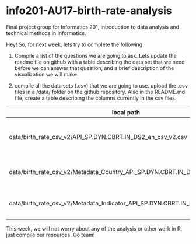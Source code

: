 # info201-AU17-birth-rate-analysis
Final project group for Informatics 201, introduction to data analysis and technical methods in Informatics.

Hey! So, for next week, lets try to complete the following:

1. Compile a list of the questions we are going to ask.
Lets update the readme file on github with a table describing the data set that we need before we can answer that question, and a brief description of the visualization we will make.

2. compile all the data sets (.csv) that we are going to use.
upload the .csv files in a /data/ folder on the github repository. 
Also in the README.md file, create a table describing the columns currently in the csv files.

| local path | type | rows | columns |
| ---------- | ---- | ---- | ------- |
| data/birth_rate_csv_v2/API_SP.DYN.CBRT.IN_DS2_en_csv_v2.csv | csv | 269 | "Country Name", "Country Code", "Indicator Name", "Indicator Code", "1960", "1961", through "2016", "2017" |
| data/birth_rate_csv_v2/Metadata_Country_API_SP.DYN.CBRT.IN_DS2_en_csv_v2.csv | csv | 269 | "Country Code", "Region", "IncomeGroup", "SpecialNotes", "TableName" |
| data/birth_rate_csv_v2/Metadata_Indicator_API_SP.DYN.CBRT.IN_DS2_en_csv_v2.csv | csv | 1 | "INDICATOR_CODE", "INDICATOR_NAME", "SOURCE_NOTE", "SOURCE_ORGANIZATION" |


This week, we will not worry about any of the analysis or other work in R, just compile our resources. Go team!
